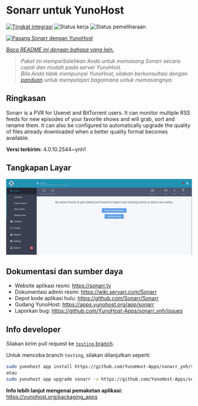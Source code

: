 <!--
N.B.: README ini dibuat secara otomatis oleh <https://github.com/YunoHost/apps/tree/master/tools/readme_generator>
Ini TIDAK boleh diedit dengan tangan.
-->

# Sonarr untuk YunoHost

[![Tingkat integrasi](https://dash.yunohost.org/integration/sonarr.svg)](https://ci-apps.yunohost.org/ci/apps/sonarr/) ![Status kerja](https://ci-apps.yunohost.org/ci/badges/sonarr.status.svg) ![Status pemeliharaan](https://ci-apps.yunohost.org/ci/badges/sonarr.maintain.svg)

[![Pasang Sonarr dengan YunoHost](https://install-app.yunohost.org/install-with-yunohost.svg)](https://install-app.yunohost.org/?app=sonarr)

*[Baca README ini dengan bahasa yang lain.](./ALL_README.md)*

> *Paket ini memperbolehkan Anda untuk memasang Sonarr secara cepat dan mudah pada server YunoHost.*  
> *Bila Anda tidak mempunyai YunoHost, silakan berkonsultasi dengan [panduan](https://yunohost.org/install) untuk mempelajari bagaimana untuk memasangnya.*

## Ringkasan

Sonarr is a PVR for Usenet and BitTorrent users. It can monitor multiple RSS feeds for new episodes of your favorite shows and will grab, sort and rename them. It can also be configured to automatically upgrade the quality of files already downloaded when a better quality format becomes available.


**Versi terkirim:** 4.0.10.2544~ynh1

## Tangkapan Layar

![Tangkapan Layar pada Sonarr](./doc/screenshots/screenshot.jpg)

## Dokumentasi dan sumber daya

- Website aplikasi resmi: <https://sonarr.tv>
- Dokumentasi admin resmi: <https://wiki.servarr.com/Sonarr>
- Depot kode aplikasi hulu: <https://github.com/Sonarr/Sonarr>
- Gudang YunoHost: <https://apps.yunohost.org/app/sonarr>
- Laporkan bug: <https://github.com/YunoHost-Apps/sonarr_ynh/issues>

## Info developer

Silakan kirim pull request ke [`testing` branch](https://github.com/YunoHost-Apps/sonarr_ynh/tree/testing).

Untuk mencoba branch `testing`, silakan dilanjutkan seperti:

```bash
sudo yunohost app install https://github.com/YunoHost-Apps/sonarr_ynh/tree/testing --debug
atau
sudo yunohost app upgrade sonarr -u https://github.com/YunoHost-Apps/sonarr_ynh/tree/testing --debug
```

**Info lebih lanjut mengenai pemaketan aplikasi:** <https://yunohost.org/packaging_apps>
